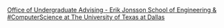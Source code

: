 [Office of Undergraduate Advising - Erik Jonsson School of Engineering & #ComputerScience at The University of Texas at Dallas](https://qi.tc/qi/117834)